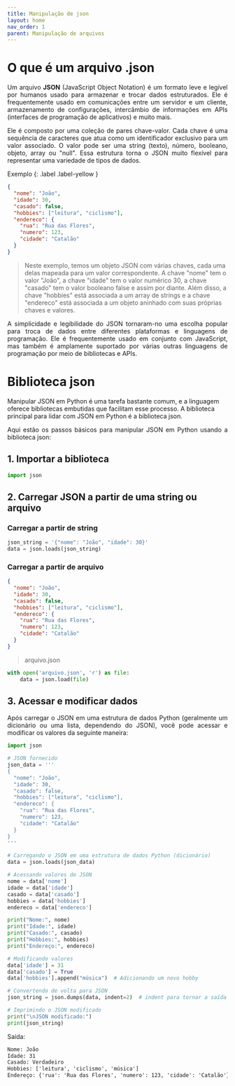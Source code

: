 ```yaml
---
title: Manipulação de json
layout: home
nav_order: 1
parent: Manipulação de arquivos
---
```


<h1>O que é um arquivo .json</h1>

<p align ="justify">Um arquivo <b>JSON</b> (JavaScript Object Notation) é um formato leve e legível por humanos usado para armazenar e trocar dados estruturados. Ele é frequentemente usado em comunicações entre um servidor e um cliente, armazenamento de configurações, intercâmbio de informações em APIs (interfaces de programação de aplicativos) e muito mais.</p>
<p align="justify">Ele é composto por uma coleção de pares chave-valor. Cada chave é uma sequência de caracteres que atua como um identificador exclusivo para um valor associado. O valor pode ser uma string (texto), número, booleano, objeto, array ou "null". Essa estrutura torna o JSON muito flexível para representar uma variedade de tipos de dados.</p>

Exemplo {: .label .label-yellow }
```json
{
  "nome": "João",
  "idade": 30,
  "casado": false,
  "hobbies": ["leitura", "ciclismo"],
  "endereco": {
    "rua": "Rua das Flores",
    "numero": 123,
    "cidade": "Catalão"
  }
}
```
>Neste exemplo, temos um objeto JSON com várias chaves, cada uma delas mapeada para um valor correspondente. A chave "nome" tem o valor "João", a chave "idade" tem o valor numérico 30, a chave "casado" tem o valor booleano false e assim por diante. Além disso, a chave "hobbies" está associada a um array de strings e a chave "endereco" está associada a um objeto aninhado com suas próprias chaves e valores.

<p align ="justify">A simplicidade e legibilidade do JSON tornaram-no uma escolha popular para troca de dados entre diferentes plataformas e linguagens de programação. Ele é frequentemente usado em conjunto com JavaScript, mas também é amplamente suportado por várias outras linguagens de programação por meio de bibliotecas e APIs.</p>

<h1>Biblioteca json</h1>
<p align="justify"></p>Manipular JSON em Python é uma tarefa bastante comum, e a linguagem oferece bibliotecas embutidas que facilitam esse processo. A biblioteca principal para lidar com JSON em Python é a biblioteca json.

<p align ="justify">Aqui estão os passos básicos para manipular JSON em Python usando a biblioteca json:</p>
<h2>1. Importar a biblioteca</h2>

```python
import json
```

<h2>2. Carregar JSON a partir de uma string ou arquivo</h2>
<h3>Carregar a partir de string</h3>

```python
json_string = '{"nome": "João", "idade": 30}'
data = json.loads(json_string)
```

<h3>Carregar a partir de arquivo</h3>

```json
{
  "nome": "João",
  "idade": 30,
  "casado": false,
  "hobbies": ["leitura", "ciclismo"],
  "endereco": {
    "rua": "Rua das Flores",
    "numero": 123,
    "cidade": "Catalão"
  }
}
```
>arquivo.json
```python
with open('arquivo.json', 'r') as file:
    data = json.load(file)
```

<h2>3. Acessar e modificar dados</h2>

<p align ="justify">Após carregar o JSON em uma estrutura de dados Python (geralmente um dicionário ou uma lista, dependendo do JSON), você pode acessar e modificar os valores da seguinte maneira:</p>

```python
import json

# JSON fornecido
json_data = '''
{
  "nome": "João",
  "idade": 30,
  "casado": false,
  "hobbies": ["leitura", "ciclismo"],
  "endereco": {
    "rua": "Rua das Flores",
    "numero": 123,
    "cidade": "Catalão"
  }
}
'''

# Carregando o JSON em uma estrutura de dados Python (dicionário)
data = json.loads(json_data)

# Acessando valores do JSON
nome = data['nome']
idade = data['idade']
casado = data['casado']
hobbies = data['hobbies']
endereco = data['endereco']

print("Nome:", nome)
print("Idade:", idade)
print("Casado:", casado)
print("Hobbies:", hobbies)
print("Endereço:", endereco)

# Modificando valores
data['idade'] = 31
data['casado'] = True
data['hobbies'].append("música")  # Adicionando um novo hobby

# Convertendo de volta para JSON
json_string = json.dumps(data, indent=2)  # indent para tornar a saída mais legível

# Imprimindo o JSON modificado
print("\nJSON modificado:")
print(json_string)
```

Saída:
```cmd
Nome: João
Idade: 31
Casado: Verdadeiro
Hobbies: ['leitura', 'ciclismo', 'música']
Endereço: {'rua': 'Rua das Flores', 'numero': 123, 'cidade': 'Catalão'}
```

